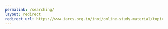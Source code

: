 ```yaml
---
permalink: /searching/
layout: redirect
redirect_url: https://www.iarcs.org.in/inoi/online-study-material/topics/binarysearch.php
---
```


